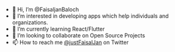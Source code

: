 - 👋 Hi, I’m @FaisaljanBaloch
- 👀 I’m interested in developing apps which help individuals and organizations.
- 🌱 I’m currently learning React/Flutter
- 💞️ I’m looking to collaborate on Open Source Projects
- 📫 How to reach me [@justFaisalJan](https://twitter.com/justFaisaljan) on Twitter

<!---
FaisaljanBaloch/FaisaljanBaloch is a ✨ special ✨ repository because its `README.md` (this file) appears on your GitHub profile.
You can click the Preview link to take a look at your changes.
--->
